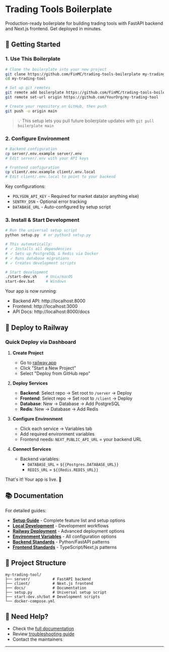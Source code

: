 # Trading Tools Boilerplate

Production-ready boilerplate for building trading tools with FastAPI backend and Next.js frontend. Get deployed in minutes.

## 🚀 Getting Started

### 1. Use This Boilerplate

```bash
# Clone the boilerplate into your new project
git clone https://github.com/FinMC/trading-tools-boilerplate my-trading-tool
cd my-trading-tool

# Set up git remotes
git remote add boilerplate https://github.com/FinMC/trading-tools-boilerplate
git remote set-url origin https://github.com/YourOrg/my-trading-tool

# Create your repository on GitHub, then push
git push -u origin main
```

> 💡 This setup lets you pull future boilerplate updates with `git pull boilerplate main`

### 2. Configure Environment

```bash
# Backend configuration
cp server/.env.example server/.env
# Edit server/.env with your API keys

# Frontend configuration  
cp client/.env.example client/.env.local
# Edit client/.env.local to point to your backend
```

Key configurations:
- `POLYGON_API_KEY` - Required for market data(or anything else)
- `SENTRY_DSN` - Optional error tracking
- `DATABASE_URL` - Auto-configured by setup script

### 3. Install & Start Development

```bash
# Run the universal setup script
python setup.py  # or python3 setup.py

# This automatically:
# ✓ Installs all dependencies
# ✓ Sets up PostgreSQL & Redis via Docker
# ✓ Runs database migrations
# ✓ Creates development scripts

# Start development
./start-dev.sh    # Unix/macOS
start-dev.bat     # Windows
```

Your app is now running:
- Backend API: http://localhost:8000
- Frontend: http://localhost:3000
- API Docs: http://localhost:8000/docs

## 🚢 Deploy to Railway

### Quick Deploy via Dashboard

1. **Create Project**
   - Go to [railway.app](https://railway.app)
   - Click "Start a New Project"
   - Select "Deploy from GitHub repo"

2. **Deploy Services**
   - **Backend**: Select repo → Set root to `/server` → Deploy
   - **Frontend**: Select repo → Set root to `/client` → Deploy
   - **Database**: New → Database → Add PostgreSQL
   - **Redis**: New → Database → Add Redis

3. **Configure Environment**
   - Click each service → Variables tab
   - Add required environment variables
   - Frontend needs: `NEXT_PUBLIC_API_URL` = your backend URL

4. **Connect Services**
   - Backend variables: 
     - `DATABASE_URL` = `${{Postgres.DATABASE_URL}}`
     - `REDIS_URL` = `${{Redis.REDIS_URL}}`

That's it! Your app is live. 🎉

## 📚 Documentation

For detailed guides:

- **[Setup Guide](docs/README.md)** - Complete feature list and setup options
- **[Local Development](docs/LOCAL_DEVELOPMENT.md)** - Development workflows
- **[Railway Deployment](docs/RAILWAY_DEPLOYMENT.md)** - Advanced deployment options
- **[Environment Variables](docs/ENVIRONMENT_VARIABLES.md)** - All configuration options
- **[Backend Standards](docs/BACKEND_CODING_STANDARDS.md)** - Python/FastAPI patterns
- **[Frontend Standards](docs/FRONTEND_CODING_STANDARDS.md)** - TypeScript/Next.js patterns

## 📁 Project Structure

```
my-trading-tool/
├── server/          # FastAPI backend
├── client/          # Next.js frontend  
├── docs/            # Documentation
├── setup.py         # Universal setup script
├── start-dev.sh/bat # Development scripts
└── docker-compose.yml
```

## 🛟 Need Help?

- Check the [full documentation](docs/README.md)
- Review [troubleshooting guide](docs/README.md#troubleshooting)
- Contact the maintainers

---
